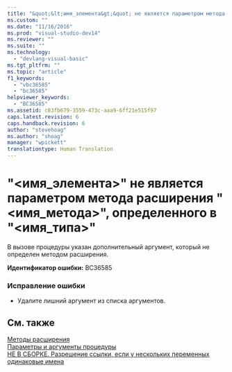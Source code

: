 ```yaml
---
title: "&quot;&lt;имя_элемента&gt;&quot; не является параметром метода расширения &quot;&lt;имя_метода&gt;&quot;, определенного в &quot;&lt;имя_типа&gt;&quot; | Microsoft Docs"
ms.custom: ""
ms.date: "11/16/2016"
ms.prod: "visual-studio-dev14"
ms.reviewer: ""
ms.suite: ""
ms.technology: 
  - "devlang-visual-basic"
ms.tgt_pltfrm: ""
ms.topic: "article"
f1_keywords: 
  - "vbc36585"
  - "bc36585"
helpviewer_keywords: 
  - "BC36585"
ms.assetid: c83fb679-3559-473c-aaa9-6ff21e515f97
caps.latest.revision: 6
caps.handback.revision: 6
author: "stevehoag"
ms.author: "shoag"
manager: "wpickett"
translationtype: Human Translation
---
```

# &quot;&lt;имя_элемента&gt;&quot; не является параметром метода расширения &quot;&lt;имя_метода&gt;&quot;, определенного в &quot;&lt;имя_типа&gt;&quot;
В вызове процедуры указан дополнительный аргумент, который не определен методом расширения.  
  
 **Идентификатор ошибки:** BC36585  
  
### Исправление ошибки  
  
-   Удалите лишний аргумент из списка аргументов.  
  
## См. также  
 [Методы расширения](../../visual-basic/programming-guide/language-features/procedures/extension-methods.md)   
 [Параметры и аргументы процедуры](../../visual-basic/programming-guide/language-features/procedures/procedure-parameters-and-arguments.md)   
 [НЕ В СБОРКЕ. Разрешение ссылки, если у нескольких переменных одинаковые имена](http://msdn.microsoft.com/ru-ru/9601e39f-1911-44e1-ace5-3f6e090408b9)